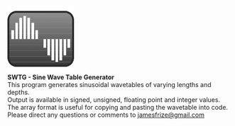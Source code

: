 <img src="https://github.com/jimfrize/SWTG/blob/master/SWTG.png" width="150" height="150"><br/>
<b>SWTG - Sine Wave Table Generator</b><br/>
This program generates sinusoidal wavetables of varying lengths and depths.<br/>
Output is available in signed, unsigned, floating point and integer values.<br/>
The array format is useful for copying and pasting the wavetable into code.<br/>
Please direct any questions or comments to jamesfrize@gmail.com
